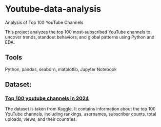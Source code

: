 # Youtube-data-analysis
Analysis of Top 100 YouTube Channels

This project analyzes the top 100 most-subscribed YouTube channels to uncover trends, standout behaviors, and global patterns using Python and EDA.

## Tools

Python, pandas, seaborn, matplotlib, Jupyter Notebook

## Dataset:

### [Top 100 youtube channels in 2024](https://www.kaggle.com/datasets/taimoor888/top-100-youtube-channels-in-2024)

The dataset is taken from Kaggle. It contains information about the top 100 YouTube channels, including rankings, usernames, subscriber counts, total uploads, views, and their countries.






